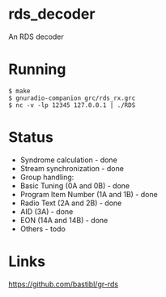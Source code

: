 # rds_decoder
An RDS decoder

# Running
    $ make
    $ gnuradio-companion grc/rds_rx.grc
    $ nc -v -lp 12345 127.0.0.1 | ./RDS

# Status
- Syndrome calculation - done
- Stream synchronization - done
- Group handling:
 - Basic Tuning (0A and 0B) - done
 - Program Item Number (1A and 1B) - done
 - Radio Text (2A and 2B) - done
 - AID (3A) - done
 - EON (14A and 14B) - done
 - Others - todo

# Links
https://github.com/bastibl/gr-rds
